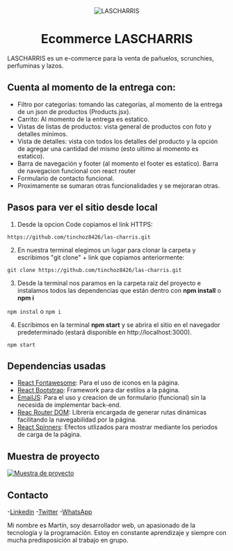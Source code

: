 <div align="center">
  <img src="https://res.cloudinary.com/tinchoz8426/image/upload/v1637370507/charrismd_r4fbdv.png" alt="LASCHARRIS"/>
</div>

<h1 align="center">Ecommerce LASCHARRIS</h1>

LASCHARRIS es un e-commerce para la venta de pañuelos, scrunchies, perfuminas y lazos.

## Cuenta al momento de la entrega con:
- Filtro por categorías: tomando las categorías, al momento de la entrega de un json de productos (Products.jsx).
- Carrito: Al momento de la entrega es estatico.
- Vistas de listas de productos: vista general de productos con foto y detalles mínimos.
- Vista de detalles: vista con todos los detalles del producto y la opción de agregar una cantidad del mismo (esto ultimo al momento es estatico).
- Barra de navegación y footer (al momento el footer es estatico). Barra de navegacion funcional con react router
- Formulario de contacto funcional.
- Proximamente se sumaran otras funcionalidades y se mejoraran otras.

## Pasos para ver el sitio desde local
1. Desde la opcion Code copiamos el link HTTPS:

`https://github.com/tinchoz8426/las-charris.git`

2. En nuestra terminal elegimos un lugar para clonar la carpeta y escribimos "git clone" + link que copiamos anteriormente:

`git clone https://github.com/tinchoz8426/las-charris.git`

3. Desde la terminal nos paramos en la carpeta raiz del proyecto e instalamos todos las dependencias que están dentro con **npm install** o **npm i**

`npm instal` o `npm i`

4. Escribimos en la terminal **npm start** y se abrira el sitio en el navegador predeterminado (estará disponible en http://localhost:3000).

`npm start`

## Dependencias usadas
- [React Fontawesome](https://fontawesome.com/v5.15/how-to-use/on-the-web/using-with/react "React Fontawesome"): Para el uso de iconos en la página.
- [React Bootstrap](https://react-bootstrap.github.io/ "React Bootstrap"): Framework para dar estilos a la página.
- [EmailJS](https://www.emailjs.com/ "EmailJS"): Para el uso y creacion de un formulario (funcional) sin la necesida de implementar back-end.
- [Reac Router DOM](https://www.npmjs.com/package/react-router-dom "Reac Router DOM"): Librería encargada de generar rutas dinámicas facilitando la navegabilidad por la página.
- [React Spinners](https://www.npmjs.com/package/react-spinners "React Spinners"): Efectos utlizados para mostrar mediante los periodos de carga de la página.

## Muestra de proyecto
[![Muestra de proyecto](https://media.giphy.com/media/dkrWTjy8Nz3NW0iUPW/giphy.gif "Muestra de proyecto")](https://media.giphy.com/media/dkrWTjy8Nz3NW0iUPW/giphy.gif "Muestra de proyecto")

## Contacto
-[Linkedin](https://www.linkedin.com/in/enzo-martin-zotti/ "Linkedin")
-[Twitter](https://twitter.com/tinchoz8426 "Twitter")
-[WhatsApp](https://wa.link/pj26mm "WhatsApp")

Mi nombre es Martín, soy desarrollador web, un apasionado de la tecnología y la programación. Estoy en constante aprendizaje y siempre con mucha predisposición al trabajo en grupo.